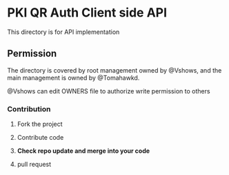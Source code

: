 # PKI QR Auth Client side API
This directory is for API implementation

## Permission
The directory is covered by root management owned by 
@Vshows, and the main management is owned by @Tomahawkd.

@Vshows can edit OWNERS file to authorize write permission
to others

### Contribution

1. Fork the project

2. Contribute code

3. **Check repo update and merge into your code**

4. pull request